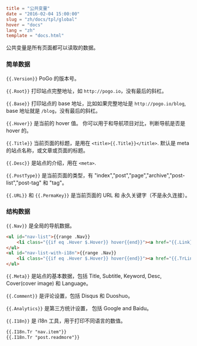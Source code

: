 ```toml
title = "公共变量"
date = "2016-02-04 15:00:00"
slug = "zh/docs/tpl/global"
hover = "docs"
lang = "zh"
template = "docs.html"
```

公共变量是所有页面都可以读取的数据。

### 简单数据

`{{.Version}}` PoGo 的版本号。

`{{.Root}}` 打印站点完整地址，如 `http://pogo.io`，没有最后的斜杠。

`{{.Base}}` 打印站点的 base 地址，比如如果完整地址是 `http://pogo.io/blog`, base 地址就是 `/blog`，没有最后的斜杠。

`{{.Hover}}` 是当前的 hover 值。 你可以用于和导航项目对比，判断导航是否是 hover 的。

`{{.Title}}` 当前页面的标题，是用在 `<title>{{.Title}}</title>`. 默认是 meta 的站点名称，或文章或页面的标题。

`{{.Desc}}` 是站点的介绍，用在 `<meta>`.

`{{.PostType}}` 是当前页面的类型，有 "index","post","page","archive","post-list","post-tag" 和 "tag"。

`{{.URL}}` 和 `{{.PermaKey}}` 是当前页面的 URL 和 永久关键字（不是永久连接）。

### 结构数据

`{{.Nav}}` 是全局的导航数据。

```html
<ul id="nav-list">{{range .Nav}}
    <li class="{{if eq .Hover $.Hover}} hover{{end}}"><a href="{{.Link}}" class="link">{{.Title}}</a></li>{{end}}
</ul>
<ul id="nav-list-with-i18n">{{range .Nav}}
    <li class="{{if eq .Hover $.Hover}} hover{{end}}"><a href="{{.TrLink $.I18n}}" class="link">{{.Tr $.I18n}}</a></li>{{end}}
</ul>
```

`{{.Meta}}` 是站点的基本数据，包括 Title, Subtitle, Keyword, Desc, Cover(cover image) 和 Language。

`{{.Comment}}` 是评论设置，包括 Disqus 和 Duoshuo。

`{{.Analytics}}` 是第三方统计设置， 包括 Google and Baidu。

`{{.I18n}}` 是 i18n 工具，用于打印不同语言的数值。

```html
{{.I18n.Tr "nav.item"}}
{{.I18n.Tr "post.readmore"}}
```